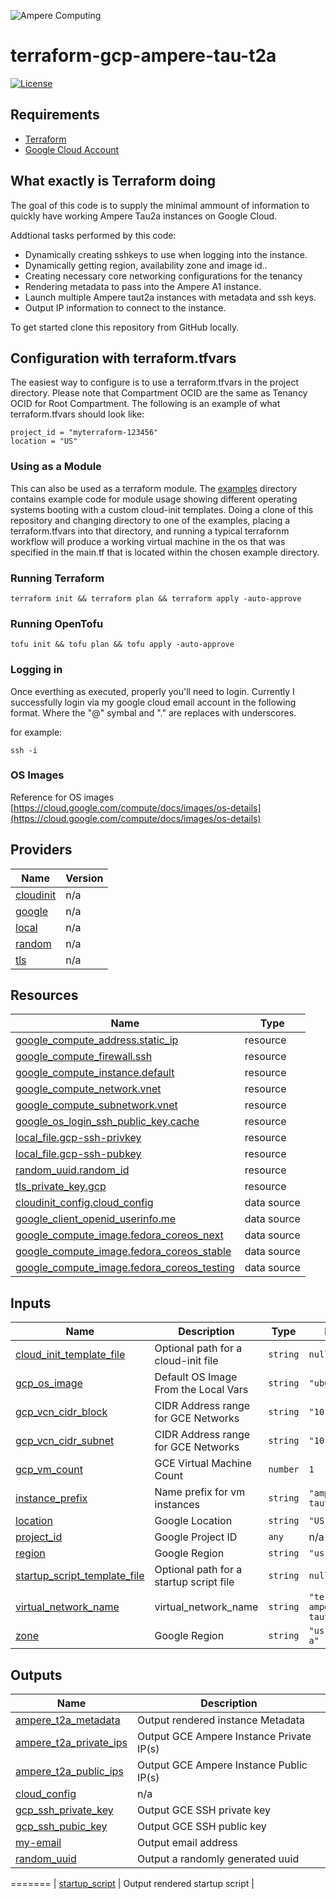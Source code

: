 ![Ampere Computing](https://avatars2.githubusercontent.com/u/34519842?s=400&u=1d29afaac44f477cbb0226139ec83f73faefe154&v=4)

# terraform-gcp-ampere-tau-t2a

[![License](https://img.shields.io/badge/License-Apache%202.0-blue.svg)](https://opensource.org/licenses/Apache-2.0)

## Requirements

 * [Terraform](https://www.terraform.io/downloads.html)
 * [Google Cloud Account](https://cloud.google.com)

## What exactly is Terraform doing

The goal of this code is to supply the minimal ammount of information to quickly have working Ampere Tau2a  instances on Google Cloud.

Addtional tasks performed by this code:

* Dynamically creating sshkeys to use when logging into the instance.
* Dynamically getting region, availability zone and image id..
* Creating necessary core networking configurations for the tenancy
* Rendering metadata to pass into the Ampere A1 instance.
* Launch multiple Ampere taut2a instances with metadata and ssh keys.
* Output IP information to connect to the instance.

To get started clone this repository from GitHub locally.

## Configuration with terraform.tfvars

The easiest way to configure is to use a terraform.tfvars in the project directory.
Please note that Compartment OCID are the same as Tenancy OCID for Root Compartment.
The following is an example of what terraform.tfvars should look like:

```
project_id = "myterraform-123456"
location = "US"
```

### Using as a Module

This can also be used as a terraform module.   The [examples](examples) directory contains example code for module usage showing different operating systems booting with a custom cloud-init templates.   Doing a clone of this repository and changing directory to one of the examples, placing a terraform.tfvars into that directory, and running a typical terrafornm workflow will produce a working virtual machine in the os that was specified in the main.tf that is located within the chosen example directory.

### Running Terraform

```
terraform init && terraform plan && terraform apply -auto-approve
```

### Running OpenTofu

```
tofu init && tofu plan && tofu apply -auto-approve

```

### Logging in

Once everthing as executed, properly you'll need to login.   Currently I successfully login via my google cloud email account in the following format.   <username>_<domain>_<tld>  Where the "@" symbal and "." are replaces with underscores.

for example:

```
ssh -i
```
### OS Images
Reference for OS images
[https://cloud.google.com/compute/docs/images/os-details](https://cloud.google.com/compute/docs/images/os-details)

<!-- BEGIN_TF_DOCS -->
## Providers

| Name | Version |
|------|---------|
| <a name="provider_cloudinit"></a> [cloudinit](#provider\_cloudinit) | n/a |
| <a name="provider_google"></a> [google](#provider\_google) | n/a |
| <a name="provider_local"></a> [local](#provider\_local) | n/a |
| <a name="provider_random"></a> [random](#provider\_random) | n/a |
| <a name="provider_tls"></a> [tls](#provider\_tls) | n/a |

## Resources

| Name | Type |
|------|------|
| [google_compute_address.static_ip](https://registry.terraform.io/providers/hashicorp/google/latest/docs/resources/compute_address) | resource |
| [google_compute_firewall.ssh](https://registry.terraform.io/providers/hashicorp/google/latest/docs/resources/compute_firewall) | resource |
| [google_compute_instance.default](https://registry.terraform.io/providers/hashicorp/google/latest/docs/resources/compute_instance) | resource |
| [google_compute_network.vnet](https://registry.terraform.io/providers/hashicorp/google/latest/docs/resources/compute_network) | resource |
| [google_compute_subnetwork.vnet](https://registry.terraform.io/providers/hashicorp/google/latest/docs/resources/compute_subnetwork) | resource |
| [google_os_login_ssh_public_key.cache](https://registry.terraform.io/providers/hashicorp/google/latest/docs/resources/os_login_ssh_public_key) | resource |
| [local_file.gcp-ssh-privkey](https://registry.terraform.io/providers/hashicorp/local/latest/docs/resources/file) | resource |
| [local_file.gcp-ssh-pubkey](https://registry.terraform.io/providers/hashicorp/local/latest/docs/resources/file) | resource |
| [random_uuid.random_id](https://registry.terraform.io/providers/hashicorp/random/latest/docs/resources/uuid) | resource |
| [tls_private_key.gcp](https://registry.terraform.io/providers/hashicorp/tls/latest/docs/resources/private_key) | resource |
| [cloudinit_config.cloud_config](https://registry.terraform.io/providers/hashicorp/cloudinit/latest/docs/data-sources/config) | data source |
| [google_client_openid_userinfo.me](https://registry.terraform.io/providers/hashicorp/google/latest/docs/data-sources/client_openid_userinfo) | data source |
| [google_compute_image.fedora_coreos_next](https://registry.terraform.io/providers/hashicorp/google/latest/docs/data-sources/compute_image) | data source |
| [google_compute_image.fedora_coreos_stable](https://registry.terraform.io/providers/hashicorp/google/latest/docs/data-sources/compute_image) | data source |
| [google_compute_image.fedora_coreos_testing](https://registry.terraform.io/providers/hashicorp/google/latest/docs/data-sources/compute_image) | data source |

## Inputs

| Name | Description | Type | Default | Required |
|------|-------------|------|---------|:--------:|
| <a name="input_cloud_init_template_file"></a> [cloud\_init\_template\_file](#input\_cloud\_init\_template\_file) | Optional path for a cloud-init file | `string` | `null` | no |
| <a name="input_gcp_os_image"></a> [gcp\_os\_image](#input\_gcp\_os\_image) | Default OS Image From the Local Vars | `string` | `"ubuntu2404"` | no |
| <a name="input_gcp_vcn_cidr_block"></a> [gcp\_vcn\_cidr\_block](#input\_gcp\_vcn\_cidr\_block) | CIDR Address range for GCE Networks | `string` | `"10.2.0.0/16"` | no |
| <a name="input_gcp_vcn_cidr_subnet"></a> [gcp\_vcn\_cidr\_subnet](#input\_gcp\_vcn\_cidr\_subnet) | CIDR Address range for GCE Networks | `string` | `"10.2.1.0/24"` | no |
| <a name="input_gcp_vm_count"></a> [gcp\_vm\_count](#input\_gcp\_vm\_count) | GCE Virtual Machine Count | `number` | `1` | no |
| <a name="input_instance_prefix"></a> [instance\_prefix](#input\_instance\_prefix) | Name prefix for vm instances | `string` | `"ampere-taut2a"` | no |
| <a name="input_location"></a> [location](#input\_location) | Google Location | `string` | `"US"` | no |
| <a name="input_project_id"></a> [project\_id](#input\_project\_id) | Google Project ID | `any` | n/a | yes |
| <a name="input_region"></a> [region](#input\_region) | Google Region | `string` | `"us-central1"` | no |
| <a name="input_startup_script_template_file"></a> [startup\_script\_template\_file](#input\_startup\_script\_template\_file) | Optional path for a startup script file | `string` | `null` | no |
| <a name="input_virtual_network_name"></a> [virtual\_network\_name](#input\_virtual\_network\_name) | virtual\_network\_name | `string` | `"terraform-ampere-taut2a"` | no |
| <a name="input_zone"></a> [zone](#input\_zone) | Google Region | `string` | `"us-central1-a"` | no |

## Outputs

| Name | Description |
|------|-------------|
| <a name="output_ampere_t2a_metadata"></a> [ampere\_t2a\_metadata](#output\_ampere\_t2a\_metadata) | Output rendered instance Metadata |
| <a name="output_ampere_t2a_private_ips"></a> [ampere\_t2a\_private\_ips](#output\_ampere\_t2a\_private\_ips) | Output GCE Ampere Instance Private IP(s) |
| <a name="output_ampere_t2a_public_ips"></a> [ampere\_t2a\_public\_ips](#output\_ampere\_t2a\_public\_ips) | Output GCE Ampere Instance Public IP(s) |
| <a name="output_cloud_config"></a> [cloud\_config](#output\_cloud\_config) | n/a |
| <a name="output_gcp_ssh_private_key"></a> [gcp\_ssh\_private\_key](#output\_gcp\_ssh\_private\_key) | Output GCE SSH private key |
| <a name="output_gcp_ssh_pubic_key"></a> [gcp\_ssh\_pubic\_key](#output\_gcp\_ssh\_pubic\_key) | Output GCE SSH public key |
| <a name="output_my-email"></a> [my-email](#output\_my-email) | Output email address |
| <a name="output_random_uuid"></a> [random\_uuid](#output\_random\_uuid) | Output a randomly generated uuid |
<!-- END_TF_DOCS -->
=======
| <a name="output_startup_script"></a> [startup\_script](#output\_startup\_script) | Output rendered startup script |
<!-- END_TF_DOCS -->
